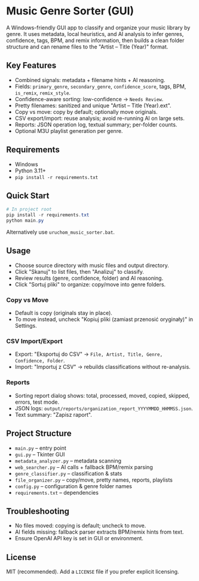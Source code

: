 # Music Genre Sorter (GUI)

A Windows-friendly GUI app to classify and organize your music library by genre. It uses metadata, local heuristics, and AI analysis to infer genres, confidence, tags, BPM, and remix information, then builds a clean folder structure and can rename files to the "Artist – Title (Year)" format.

## Key Features
- Combined signals: metadata + filename hints + AI reasoning.
- Fields: `primary_genre`, `secondary_genre`, `confidence_score`, tags, BPM, `is_remix`, `remix_style`.
- Confidence-aware sorting: low-confidence → `Needs Review`.
- Pretty filenames: sanitized and unique "Artist – Title (Year).ext".
- Copy vs move: copy by default; optionally move originals.
- CSV export/import: reuse analysis; avoid re-running AI on large sets.
- Reports: JSON operation log, textual summary; per-folder counts.
- Optional M3U playlist generation per genre.

## Requirements
- Windows
- Python 3.11+
- `pip install -r requirements.txt`

## Quick Start
```powershell
# In project root
pip install -r requirements.txt
python main.py
```
Alternatively use `uruchom_music_sorter.bat`.

## Usage
- Choose source directory with music files and output directory.
- Click "Skanuj" to list files, then "Analizuj" to classify.
- Review results (genre, confidence, folder) and AI reasoning.
- Click "Sortuj pliki" to organize: copy/move into genre folders.

### Copy vs Move
- Default is copy (originals stay in place).
- To move instead, uncheck "Kopiuj pliki (zamiast przenosić oryginały)" in Settings.

### CSV Import/Export
- Export: "Eksportuj do CSV" → `File, Artist, Title, Genre, Confidence, Folder`.
- Import: "Importuj z CSV" → rebuilds classifications without re-analysis.

### Reports
- Sorting report dialog shows: total, processed, moved, copied, skipped, errors, test mode.
- JSON logs: `output/reports/organization_report_YYYYMMDD_HHMMSS.json`.
- Text summary: "Zapisz raport".

## Project Structure
- `main.py` – entry point
- `gui.py` – Tkinter GUI
- `metadata_analyzer.py` – metadata scanning
- `web_searcher.py` – AI calls + fallback BPM/remix parsing
- `genre_classifier.py` – classification & stats
- `file_organizer.py` – copy/move, pretty names, reports, playlists
- `config.py` – configuration & genre folder names
- `requirements.txt` – dependencies

## Troubleshooting
- No files moved: copying is default; uncheck to move.
- AI fields missing: fallback parser extracts BPM/remix hints from text.
- Ensure OpenAI API key is set in GUI or environment.

## License
MIT (recommended). Add a `LICENSE` file if you prefer explicit licensing.